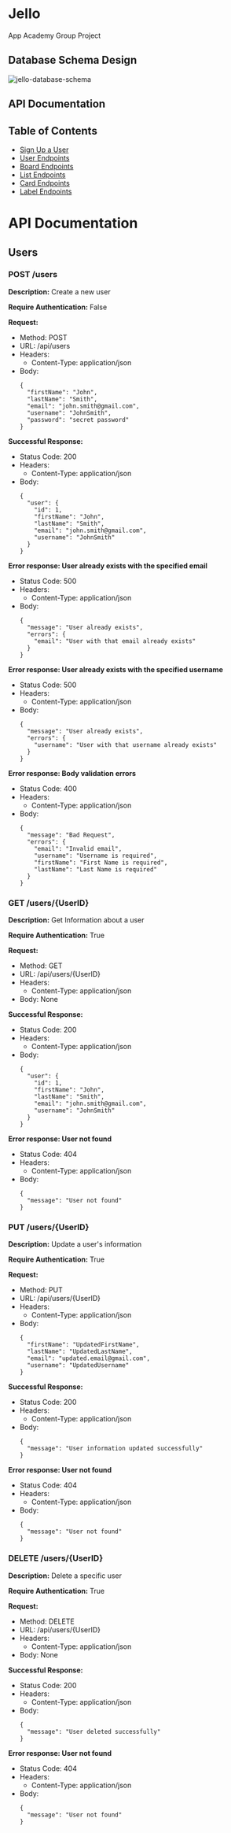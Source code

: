 # Jello
App Academy Group Project


## Database Schema Design

<!--!!START SILENT -->
![jello-database-schema]

[jello-database-schema]:Jello.png


## API Documentation

## Table of Contents

- [Sign Up a User](#sign-up-a-user)
- [User Endpoints](#user-endpoints)
- [Board Endpoints](#board-endpoints)
- [List Endpoints](#list-endpoints)
- [Card Endpoints](#card-endpoints)
- [Label Endpoints](#label-endpoints)


# API Documentation

## Users

### POST /users

**Description:** Create a new user

**Require Authentication:** False

**Request:**
- Method: POST
- URL: /api/users
- Headers: 
    - Content-Type: application/json
- Body:
    ```
    {
      "firstName": "John",
      "lastName": "Smith",
      "email": "john.smith@gmail.com",
      "username": "JohnSmith",
      "password": "secret password"
    }
    ```

**Successful Response:**
- Status Code: 200
- Headers: 
    - Content-Type: application/json
- Body:
    ```
    {
      "user": {
        "id": 1,
        "firstName": "John",
        "lastName": "Smith",
        "email": "john.smith@gmail.com",
        "username": "JohnSmith"
      }
    }
    ```

**Error response: User already exists with the specified email**
- Status Code: 500
- Headers: 
    - Content-Type: application/json
- Body:
    ```
    {
      "message": "User already exists",
      "errors": {
        "email": "User with that email already exists"
      }
    }
    ```

**Error response: User already exists with the specified username**
- Status Code: 500
- Headers: 
    - Content-Type: application/json
- Body:
    ```
    {
      "message": "User already exists",
      "errors": {
        "username": "User with that username already exists"
      }
    }
    ```

**Error response: Body validation errors**
- Status Code: 400
- Headers: 
    - Content-Type: application/json
- Body:
    ```
    {
      "message": "Bad Request", 
      "errors": {
        "email": "Invalid email",
        "username": "Username is required",
        "firstName": "First Name is required",
        "lastName": "Last Name is required"
      }
    }
    ```

### GET /users/{UserID}

**Description:** Get Information about a user

**Require Authentication:** True

**Request:**
- Method: GET
- URL: /api/users/{UserID}
- Headers: 
    - Content-Type: application/json
- Body: None

**Successful Response:**
- Status Code: 200
- Headers: 
    - Content-Type: application/json
- Body:
    ```
    {
      "user": {
        "id": 1,
        "firstName": "John",
        "lastName": "Smith",
        "email": "john.smith@gmail.com",
        "username": "JohnSmith"
      }
    }
    ```

**Error response: User not found**
- Status Code: 404
- Headers: 
    - Content-Type: application/json
- Body:
    ```
    {
      "message": "User not found"
    }
    ```

### PUT /users/{UserID}

**Description:** Update a user's information

**Require Authentication:** True

**Request:**
- Method: PUT
- URL: /api/users/{UserID}
- Headers: 
    - Content-Type: application/json
- Body:
    ```
    {
      "firstName": "UpdatedFirstName",
      "lastName": "UpdatedLastName",
      "email": "updated.email@gmail.com",
      "username": "UpdatedUsername"
    }
    ```

**Successful Response:**
- Status Code: 200
- Headers: 
    - Content-Type: application/json
- Body:
    ```
    {
      "message": "User information updated successfully"
    }
    ```

**Error response: User not found**
- Status Code: 404
- Headers: 
    - Content-Type: application/json
- Body:
    ```
    {
      "message": "User not found"
    }
    ```

### DELETE /users/{UserID}

**Description:** Delete a specific user

**Require Authentication:** True

**Request:**
- Method: DELETE
- URL: /api/users/{UserID}
- Headers: 
    - Content-Type: application/json
- Body: None

**Successful Response:**
- Status Code: 200
- Headers: 
    - Content-Type: application/json
- Body:
    ```
    {
      "message": "User deleted successfully"
    }
    ```

**Error response: User not found**
- Status Code: 404
- Headers: 
    - Content-Type: application/json
- Body:
    ```
    {
      "message": "User not found"
    }
    ```

